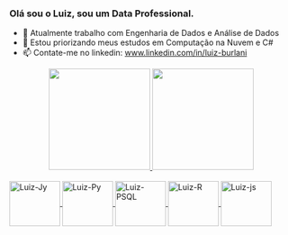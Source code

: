 ### Olá sou o Luiz, sou um Data Professional.


- 🔭 Atualmente trabalho com Engenharia de Dados e Análise de Dados
- 🌱 Estou priorizando meus estudos em Computação na Nuvem e C#
- 📫 Contate-me no linkedin: www.linkedin.com/in/luiz-burlani

<div align="center">
  <a href="https://github.com/lmburlani">
   <img height="180em" src="https://github-readme-stats.vercel.app/api?username=lmburlani&show_icons=true&theme=dark&include_all_commits=true&count_private=true"/>
  <img height="180em" src="https://github-readme-stats.vercel.app/api/top-langs/?username=lmburlani&layout=compact&langs_count=7&theme=dark"/>
</div>
<div style="display: inline_block"><br>
  <img align="center" alt="Luiz-Jy" height="80" width="90" src="https://cdn.jsdelivr.net/gh/devicons/devicon/icons/jupyter/jupyter-original-wordmark.svg">
  <img align="center" alt="Luiz-Py" height="80" width="90"  <img align="center" alt="Luiz-Dj" height="80" width="90" src="https://cdn.jsdelivr.net/gh/devicons/devicon/icons/python/python-original.svg">
  <img align="center" alt="Luiz-PSQL" height="80" width="90" src="https://cdn.jsdelivr.net/gh/devicons/devicon/icons/postgresql/postgresql-original.svg">
  <img align="center" alt="Luiz-R" height="80" width="90" src="https://cdn.jsdelivr.net/gh/devicons/devicon/icons/r/r-original.svg">
  <img align="center" alt="Luiz-js" height="80" width="90" src="https://cdn.jsdelivr.net/gh/devicons/devicon/icons/nodejs/nodejs-original-wordmark.svg">
  
</div>
